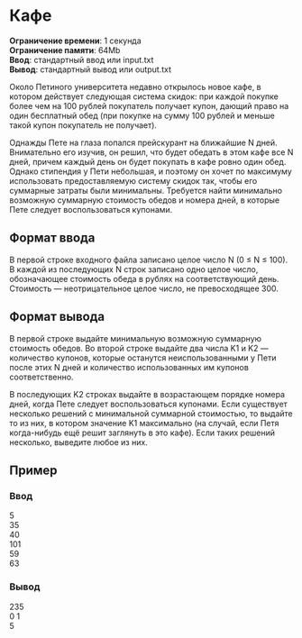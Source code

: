 # Кафе

**Ограничение времени**: 1 секунда  
**Ограничение памяти**: 64Mb  
**Ввод**: стандартный ввод или input.txt  
**Вывод**: стандартный вывод или output.txt

Около Петиного университета недавно открылось новое кафе, в котором действует следующая система скидок: при каждой покупке более чем на 100 рублей покупатель получает купон, дающий право на один бесплатный обед (при покупке на сумму 100 рублей и меньше такой купон покупатель не получает).

Однажды Пете на глаза попался прейскурант на ближайшие N дней. Внимательно его изучив, он решил, что будет обедать в этом кафе все N дней, причем каждый день он будет покупать в кафе ровно один обед. Однако стипендия у Пети небольшая, и поэтому он хочет по максимуму использовать предоставляемую систему скидок так, чтобы его суммарные затраты были минимальны. Требуется найти минимально возможную суммарную стоимость обедов и номера дней, в которые Пете следует воспользоваться купонами.

## Формат ввода

В первой строке входного файла записано целое число N (0 ≤ N ≤ 100). В каждой из последующих N строк записано одно целое число, обозначающее стоимость обеда в рублях на соответствующий день. Стоимость — неотрицательное целое число, не превосходящее 300.

## Формат вывода

В первой строке выдайте минимальную возможную суммарную стоимость обедов. Во второй строке выдайте два числа K1 и K2 — количество купонов, которые останутся неиспользованными у Пети после этих N дней и количество использованных им купонов соответственно.

В последующих K2 строках выдайте в возрастающем порядке номера дней, когда Пете следует воспользоваться купонами. Если существует несколько решений с минимальной суммарной стоимостью, то выдайте то из них, в котором значение K1 максимально (на случай, если Петя когда-нибудь ещё решит заглянуть в это кафе). Если таких решений несколько, выведите любое из них.

## Пример

### Ввод

5  
35  
40  
101  
59  
63

### Вывод

235  
0 1  
5
